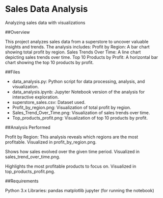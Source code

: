 # Sales Data Analysis 
Analyzing sales data with visualizations

##Overview

This project analyzes sales data from a superstore to uncover valuable insights and trends. The analysis includes:
Profit by Region: A bar chart showing total profit by region.
Sales Trends Over Time: A line chart depicting sales trends over time.
Top 10 Products by Profit: A horizontal bar chart showing the top 10 products by profit.

##Files

- data_analysis.py: Python script for data processing, analysis, and visualization.
- data_analysis.ipynb: Jupyter Notebook version of the analysis for interactive exploration.
- superstore_sales.csv: Dataset used.
- Profit_by_region.png: Visualization of total profit by region.
- Sales_Trend_Over_Time.png: Visualization of sales trends over time.
- Top_products_profit.png: Visualization of top 10 products by profit.

##Analysis Performed

Profit by Region:
This analysis reveals which regions are the most profitable.
Visualized in profit_by_region.png.

Shows how sales evolved over the given time period.
Visualized in sales_trend_over_time.png.

Highlights the most profitable products to focus on.
Visualized in top_products_profit.png.


##Requirements

Python 3.x
Libraries:
pandas
matplotlib
jupyter (for running the notebook)


